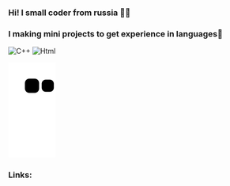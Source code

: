 ### Hi! I small coder from russia 👨‍💻
### I making mini projects to get experience in languages💪

![C++](https://img.shields.io/badge/-C++-090909?style=for-the-badge&logo=C%2b%2b&logoColor=6296CC)
![Html](https://img.shields.io/badge/-HTML-090909?style=for-the-badge&logo=html&logoColor=47C5FB)

![Snake :)](https://github.com/rafaballerini/rafaballerini/blob/output/github-contribution-grid-snake.svg)


### Links:


